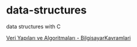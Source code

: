 # data-structures
data structures with C

[Veri Yapıları ve Algoritmaları - BilgisayarKavramlari](https://www.youtube.com/playlist?list=PLh9ECzBB8tJN9bckI6FbWB03HkmogKrFT)
